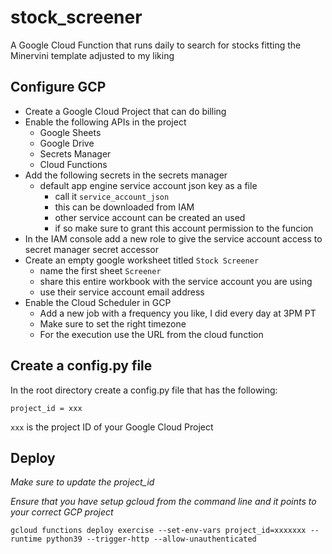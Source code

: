 # stock_screener
A Google Cloud Function that runs daily to search for stocks fitting the Minervini template adjusted to my liking

## Configure GCP
- Create a Google Cloud Project that can do billing
- Enable the following APIs in the project
    - Google Sheets
    - Google Drive
    - Secrets Manager
    - Cloud Functions
- Add the following secrets in the secrets manager
    - default app engine service account json key as a file
        - call it `service_account_json`
        - this can be downloaded from IAM
        - other service account can be created an used
        - if so make sure to grant this account permission to the funcion
- In the IAM console add a new role to give the service account access to secret manager secret accessor
- Create an empty google worksheet titled `Stock Screener`
    - name the first sheet `Screener`
    - share this entire workbook with the service account you are using
    - use their service account email address
- Enable the Cloud Scheduler in GCP
    - Add a new job with a frequency you like, I did every day at 3PM PT
    - Make sure to set the right timezone
    - For the execution use the URL from the cloud function
    

## Create a config.py file
In the root directory create a config.py file that has the following:

```project_id = xxx```

`xxx` is the project ID of your Google Cloud Project

## Deploy

*Make sure to update the project_id*

*Ensure that you have setup gcloud from the command line and it points to your correct GCP project*

`gcloud functions deploy exercise --set-env-vars project_id=xxxxxxx --runtime python39 --trigger-http --allow-unauthenticated`
